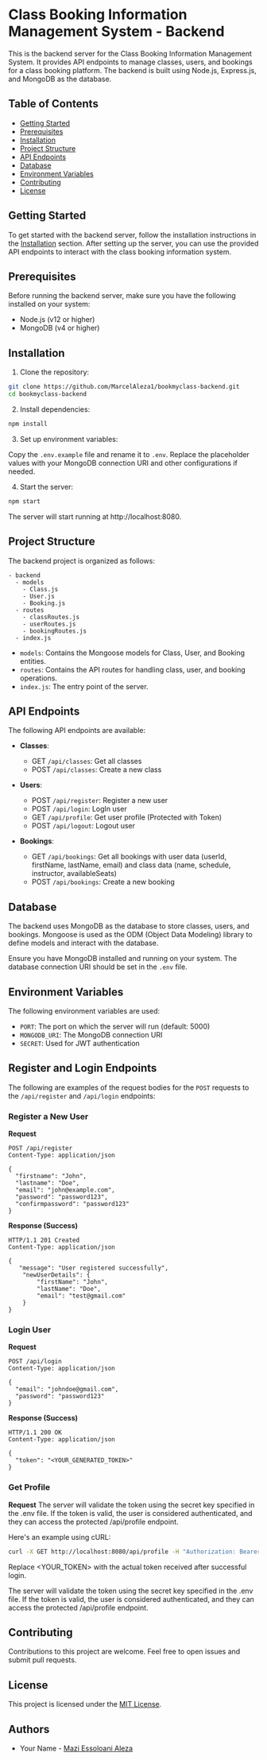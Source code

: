 # Class Booking Information Management System - Backend

This is the backend server for the Class Booking Information Management System. It provides API endpoints to manage classes, users, and bookings for a class booking platform. The backend is built using Node.js, Express.js, and MongoDB as the database.

## Table of Contents

- [Getting Started](#getting-started)
- [Prerequisites](#prerequisites)
- [Installation](#installation)
- [Project Structure](#project-structure)
- [API Endpoints](#api-endpoints)
- [Database](#database)
- [Environment Variables](#environment-variables)
- [Contributing](#contributing)
- [License](#license)

## Getting Started

To get started with the backend server, follow the installation instructions in the [Installation](#installation) section. After setting up the server, you can use the provided API endpoints to interact with the class booking information system.

## Prerequisites

Before running the backend server, make sure you have the following installed on your system:

- Node.js (v12 or higher)
- MongoDB (v4 or higher)

## Installation

1. Clone the repository:

```bash
git clone https://github.com/MarcelAleza1/bookmyclass-backend.git
cd bookmyclass-backend
```

2. Install dependencies:

```bash
npm install
```

3. Set up environment variables:

Copy the `.env.example` file and rename it to `.env`. Replace the placeholder values with your MongoDB connection URI and other configurations if needed.

4. Start the server:

```bash
npm start
```

The server will start running at http://localhost:8080.

## Project Structure

The backend project is organized as follows:

```
- backend
  - models
    - Class.js
    - User.js
    - Booking.js
  - routes
    - classRoutes.js
    - userRoutes.js
    - bookingRoutes.js
  - index.js
```

- `models`: Contains the Mongoose models for Class, User, and Booking entities.
- `routes`: Contains the API routes for handling class, user, and booking operations.
- `index.js`: The entry point of the server.

## API Endpoints

The following API endpoints are available:

- **Classes**:
  - GET `/api/classes`: Get all classes
  - POST `/api/classes`: Create a new class
  <!-- - PUT `/api/classes/:id`: Update a class
  - DELETE `/api/classes/:id`: Delete a class -->

- **Users**:
  - POST `/api/register`:  Register a new user
  - POST `/api/login`: LogIn user
  <!-- - POST `/api/users`: Create a new user -->
  - GET `/api/profile`: Get user profile (Protected with Token)
  - POST `/api/logout`: Logout user
  <!-- - PUT `/api/users/:id`: Update a user
  - DELETE `/api/users/:id`: Delete a user -->

- **Bookings**:
  - GET `/api/bookings`: Get all bookings with user data (userId, firstName, lastName, email) and class data (name, schedule, instructor, availableSeats)
  - POST `/api/bookings`: Create a new booking
  <!-- - DELETE `/api/bookings/:id`: Delete a booking -->

## Database

The backend uses MongoDB as the database to store classes, users, and bookings. Mongoose is used as the ODM (Object Data Modeling) library to define models and interact with the database.

Ensure you have MongoDB installed and running on your system. The database connection URI should be set in the `.env` file.

## Environment Variables

The following environment variables are used:

- `PORT`: The port on which the server will run (default: 5000)
- `MONGODB_URI`: The MongoDB connection URI
- `SECRET`: Used for JWT authentication
<!-- - `NODE_ENV`: The Node.js environment (development, production, test) -->

## Register and Login Endpoints

The following are examples of the request bodies for the `POST` requests to the `/api/register` and `/api/login` endpoints:

### Register a New User

**Request**

```
POST /api/register
Content-Type: application/json

{
  "firstname": "John",
  "lastname": "Doe",
  "email": "john@example.com",
  "password": "password123",
  "confirmpassword": "password123"
}
```

**Response (Success)**

```
HTTP/1.1 201 Created
Content-Type: application/json

{
   "message": "User registered successfully",
    "newUserDetails": {
        "firstName": "John",
        "lastName": "Doe",
        "email": "test@gmail.com"
    }
}
```

### Login User

**Request**

```
POST /api/login
Content-Type: application/json

{
  "email": "johndoe@gmail.com",
  "password": "password123"
}
```

**Response (Success)**

```
HTTP/1.1 200 OK
Content-Type: application/json

{
  "token": "<YOUR_GENERATED_TOKEN>"
}
```

### Get Profile

**Request**
The server will validate the token using the secret key specified in the .env file. If the token is valid, the user is considered authenticated, and they can access the protected /api/profile endpoint.

Here's an example using cURL:
```bash
curl -X GET http://localhost:8080/api/profile -H "Authorization: Bearer <YOUR_TOKEN>"
```

Replace <YOUR_TOKEN> with the actual token received after successful login.

The server will validate the token using the secret key specified in the .env file. If the token is valid, the user is considered authenticated, and they can access the protected /api/profile endpoint.

## Contributing

Contributions to this project are welcome. Feel free to open issues and submit pull requests.

## License

This project is licensed under the [MIT License](LICENSE).

## Authors

- Your Name - [Mazi Essoloani Aleza](https://github.com/MarcelAleza2)

